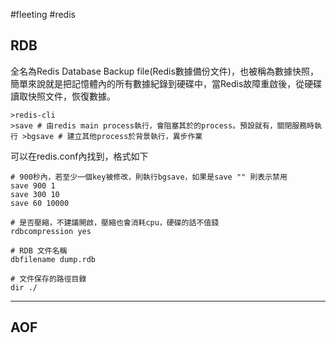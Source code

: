 #fleeting #redis 

## RDB

全名為Redis Database Backup file(Redis數據備份文件)，也被稱為數據快照，簡單來說就是把記憶體內的所有數據紀錄到硬碟中，當Redis故障重啟後，從硬碟讀取快照文件，恢復數據。

```
>redis-cli 
>save # 由redis main process執行，會阻塞其於的process。預設就有，關閉服務時執行 >bgsave # 建立其他process於背景執行，異步作業
```
可以在redis.conf內找到，格式如下
```
# 900秒內，若至少一個key被修改，則執行bgsave，如果是save "" 則表示禁用 
save 900 1 
save 300 10 
save 60 10000 

# 是否壓縮，不建議開啟，壓縮也會消耗cpu，硬碟的話不值錢 
rdbcompression yes 

# RDB 文件名稱 
dbfilename dump.rdb 

# 文件保存的路徑目錄 
dir ./
```

---

## AOF
